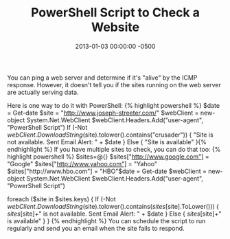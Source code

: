 ﻿---
layout: post
title:  PowerShell Script to Check a Website
date:   2013-01-03 00:00:00 -0500
categories: IT
---






You can ping a web server and determine if it's "alive" by the ICMP response. However, it doesn't tell you if the sites running on the web server are actually serving data.

Here is one way to do it with PowerShell:
{% highlight powershell %}
$date = Get-date
$site = "http://www.joseph-streeter.com/"
$webClient = new-object System.Net.WebClient
$webClient.Headers.Add("user-agent", "PowerShell Script")
If (-Not $webClient.DownloadString($site).tolower().contains("crusader"))
{
"Site is not available. Sent Email Alert: " + $date
}
Else
{
"Site is available"
}{% endhighlight %}
If you have multiple sites to check, you can do that too:
{% highlight powershell %}
$sites=@{}
$sites["http://www.google.com"] = "Google"
$sites["http://www.yahoo.com"] = "Yahoo"
$sites["http://www.hbo.com"] = "HBO"$date = Get-date
$webClient = new-object System.Net.WebClient
$webClient.Headers.Add("user-agent", "PowerShell Script")

foreach ($site in $sites.keys)
{
If (-Not $webClient.DownloadString($site).tolower().contains($sites[$site].ToLower()))
{
$sites[$site]+" is not available. Sent Email Alert: " + $date
}
Else
{
$sites[$site]+" is available"
}
}
{% endhighlight %}
You can schedule the script to run regularly and send you an email when the site fails to respond.


